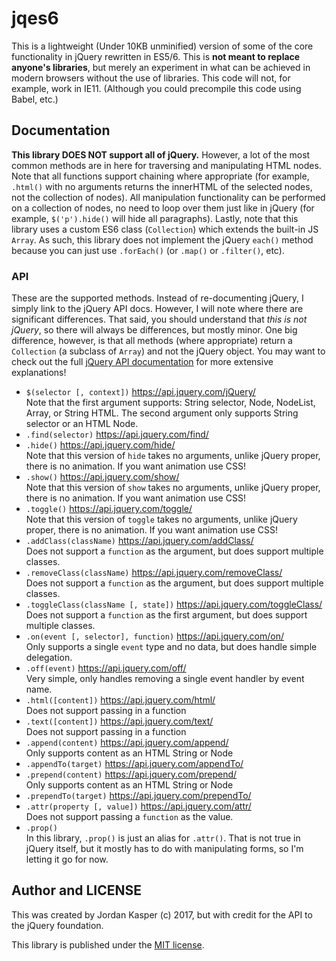 
# jqes6

This is a lightweight (Under 10KB unminified) version of some of the core functionality in jQuery rewritten in ES5/6. This is **not meant to replace anyone's libraries**, but merely an experiment in what can be achieved in modern browsers without the use of libraries. This code will not, for example, work in IE11. (Although you could precompile this code using Babel, etc.)

## Documentation

**This library DOES NOT support all of jQuery.** However, a lot of the most common methods are in here for traversing and manipulating HTML nodes. Note that all functions support chaining where appropriate (for example, `.html()` with no arguments returns the innerHTML of the selected nodes, not the collection of nodes). All manipulation functionality can be performed on a collection of nodes, no need to loop over them just like in jQuery (for example, `$('p').hide()` will hide all paragraphs). Lastly, note that this library uses a custom ES6 class (`Collection`) which extends the built-in JS `Array`. As such, this library does not implement the jQuery `each()` method because you can just use `.forEach()` (or `.map()` or `.filter()`, etc).

### API

These are the supported methods. Instead of re-documenting jQuery, I simply link to the jQuery API docs. However, I will note where there are significant differences. That said, you should understand that _this is not jQuery_, so there will always be differences, but mostly minor. One big difference, however, is that all methods (where appropriate) return a `Collection` (a subclass of `Array`) and not the jQuery object. You may want to check out the full [jQuery API documentation](https://api.jquery.com) for more extensive explanations!

* `$(selector [, context])` https://api.jquery.com/jQuery/  
Note that the first argument supports: String selector, Node, NodeList, Array<Node>, or String HTML. The second argument only supports String selector or an HTML Node.
* `.find(selector)` https://api.jquery.com/find/
* `.hide()` https://api.jquery.com/hide/  
Note that this version of `hide` takes no arguments, unlike jQuery proper, there is no animation. If you want animation use CSS!
* `.show()` https://api.jquery.com/show/  
Note that this version of `show` takes no arguments, unlike jQuery proper, there is no animation. If you want animation use CSS!
* `.toggle()` https://api.jquery.com/toggle/  
Note that this version of `toggle` takes no arguments, unlike jQuery proper, there is no animation. If you want animation use CSS!
* `.addClass(className)` https://api.jquery.com/addClass/  
Does not support a `function` as the argument, but does support multiple classes.
* `.removeClass(className)` https://api.jquery.com/removeClass/  
Does not support a `function` as the argument, but does support multiple classes.
* `.toggleClass(className [, state])` https://api.jquery.com/toggleClass/  
Does not support a `function` as the first argument, but does support multiple classes.
* `.on(event [, selector], function)` https://api.jquery.com/on/  
Only supports a single `event` type and no data, but does handle simple delegation.
* `.off(event)` https://api.jquery.com/off/  
Very simple, only handles removing a single event handler by event name.
* `.html([content])` https://api.jquery.com/html/  
Does not support passing in a function
* `.text([content])` https://api.jquery.com/text/  
Does not support passing in a function
* `.append(content)` https://api.jquery.com/append/  
Only supports content as an HTML String or Node
* `.appendTo(target)` https://api.jquery.com/appendTo/  
* `.prepend(content)` https://api.jquery.com/prepend/  
Only supports content as an HTML String or Node
* `.prependTo(target)` https://api.jquery.com/prependTo/  
* `.attr(property [, value])` https://api.jquery.com/attr/  
Does not support passing a `function` as the value.
* `.prop()`  
In this library, `.prop()` is just an alias for `.attr()`. That is not true in jQuery itself, but it mostly has to do with manipulating forms, so I'm letting it go for now.

## Author and LICENSE

This was created by Jordan Kasper (c) 2017, but with credit for the API to the jQuery foundation.

This library is published under the [MIT license](/LICENSE).
